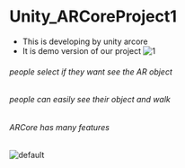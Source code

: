 # Unity_ARCoreProject1

* This is developing by unity arcore
* It is demo version of our project
![1](https://user-images.githubusercontent.com/41403898/53875548-11162e00-4048-11e9-9ea2-39d587d85e6e.png)
###### people select if they want see the AR object

###### people can easily see their object and walk

###### ARCore has many features
![default](https://user-images.githubusercontent.com/41403898/53875879-ebd5ef80-4048-11e9-9948-e7333be00c4d.PNG)
